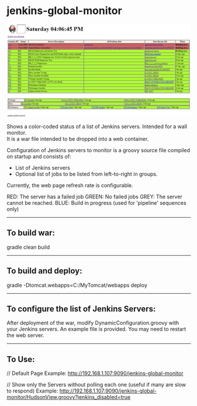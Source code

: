 jenkins-global-monitor
======================

![Alt text](/doc/screenshots/Image1.PNG  "Wall Monitor Page")

Shows a color-coded status of a list of Jenkins servers.  Intended for a wall monitor.    
It is a war file intended to be dropped into a web container.  

Configuration of Jenkins servers to monitor is a groovy source file compiled on startup and consists of:
- List of Jenkins servers
- Optional list of jobs to be listed from left-to-right in groups.   

Currently,
the web page refresh rate is configurable.

RED: The server has a failed job
GREEN: No failed jobs
GREY: The server cannot be reached.
BLUE: Build in progress (used for 'pipeline' sequences only)

---------------------------------
To build war:
---------------------------------
gradle clean build

---------------------------------
To build and deploy:
---------------------------------
gradle -Dtomcat.webapps=C:/MyTomcat/webapps  deploy

---------------------------------
To configure the list of Jenkins Servers:
---------------------------------
After deployment of the war, modify DynamicConfiguration.groovy with your Jenkins
servers.   An example file is provided.   You may need to restart the web server.

---------------------------------
To Use:
---------------------------------
// Default Page
Example: http://192.168.1.107:9090/jenkins-global-monitor

// Show only the Servers without polling each one (useful if many are slow to respond)
Example: http://192.168.1.107:9090/jenkins-global-monitor/HudsonView.groovy?jenkins_disabled=true

 
